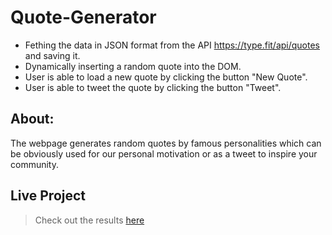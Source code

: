 # Quote-Generator

- Fething the data in JSON format from the API https://type.fit/api/quotes and saving it.
- Dynamically inserting a random quote into the DOM.
- User is able to load a new quote by clicking the button "New Quote".
- User is able to tweet the quote by clicking the button "Tweet".

## About:

The webpage generates random quotes by famous personalities which can be obviously used for our personal motivation or as a tweet to inspire your community.


## Live Project

> Check out the results [here](quote-generator222.netlify.app)
